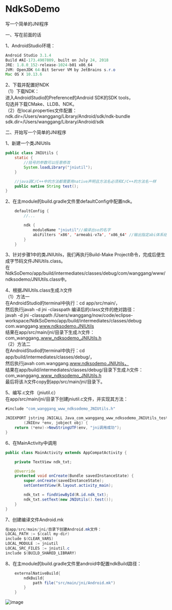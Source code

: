# NdkSoDemo
写一个简单的JNI程序

一、写在前面的话

1、AndroidStudio环境：
```Java
Android Studio 3.1.4
Build #AI-173.4907809, built on July 24, 2018
JRE: 1.8.0_152-release-1024-b01 x86_64
JVM: OpenJDK 64-Bit Server VM by JetBrains s.r.o
Mac OS X 10.13.6
```

2、下载并配置好NDK
<br>（1）下载NDK：
<br>进入AndroidStudio的Preference的Android SDK的SDK tools，
<br>勾选并下载CMake、LLDB、NDK。
<br>（2）在local.properties文件配置：
<br>ndk.dir=/Users/wanggang/Library/Android/sdk/ndk-bundle
<br>sdk.dir=/Users/wanggang/Library/Android/sdk

二、开始写一个简单的JNI程序

1、新建一个类JNIUtils
```Java
public class JNIUtils {
    static {
        //括号的参数可以任意修改
        System.loadLibrary("jniutil");
    }

    //java调C/C++中的方法都需要用native声明且方法名必须和C/C++的方法名一样
    public native String test();
}
```

2、在主module的build.gradle文件里defaultConfig中配置ndk。
```Java
    defaultConfig {
        //...

        ndk {
            moduleName "jniutil"//编译出so的名字
            abiFilters 'x86', 'armeabi-v7a', 'x86_64' //输出指定abi体系结构下的so库。
        }
    }
```

3、针对步骤1中的类JNIUtils，我们再执行Build-Make Project命令，完成后便生成字节码文件JNIUtils.class。
<br>在NdkSoDemo/app/build/intermediates/classes/debug/com/wanggang/www/ndksodemo/JNIUtils.class中。

4、根据JNIUtils.class生成.h文件
<br>（1）方法一
<br>在AndroidStudio的terminal中执行：cd app/src/main/，
<br>然后执行javah -d jni -classpath 编译后的class文件的绝对路径：
<br>javah -d jni -classpath /Users/wanggang/now/code/eclipse-workspace/NdkSoDemo/app/build/intermediates/classes/debug com.wanggang.www.ndksodemo.JNIUtils
<br>结果在app/src/main/jni/目录下生成.h文件：
<br>com_wanggang_www_ndksodemo_JNIUtils.h
<br>（2）方法二
<br>在AndroidStudio的terminal中执行：cd app/build/intermediates/classes/debug/，
<br>然后执行javah com.wanggang.www.ndksodemo.JNIUtils，
<br>结果在app/build/intermediates/classes/debug/目录下生成.h文件：
<br>com_wanggang_www_ndksodemo_JNIUtils.h
<br>最后将该.h文件copy到app/src/main/jni/目录下。

5、编写.c文件（jniutil.c）
<br>在app/src/main/jni/目录下创建jniutil.c文件，并实现其方法：
```Java
#include "com_wanggang_www_ndksodemo_JNIUtils.h"

JNIEXPORT jstring JNICALL Java_com_wanggang_www_ndksodemo_JNIUtils_test
        (JNIEnv *env, jobject obj) {
    return (*env)->NewStringUTF(env, "jni调用成功");
}
```

6、在MainActivity中调用
```Java
public class MainActivity extends AppCompatActivity {

    private TextView ndk_txt;

    @Override
    protected void onCreate(Bundle savedInstanceState) {
        super.onCreate(savedInstanceState);
        setContentView(R.layout.activity_main);

        ndk_txt = findViewById(R.id.ndk_txt);
        ndk_txt.setText(new JNIUtils().test());
    }
}
```

7、创建编译文件Android.mk
```Java
在app/src/main/jni/目录下创建Android.mk文件：
LOCAL_PATH := $(call my-dir)
include $(CLEAR_VARS)
LOCAL_MODULE := jniutil
LOCAL_SRC_FILES := jniutil.c
include $(BUILD_SHARED_LIBRARY)
```

8、在主module的build.gradle文件里android中配置ndkBuild路径：
```Java
    externalNativeBuild{
        ndkBuild{
            path file("src/main/jni/Android.mk")
        }
    }
```
![image](https://github.com/ican87/NdkSoDemo/1.jpg)